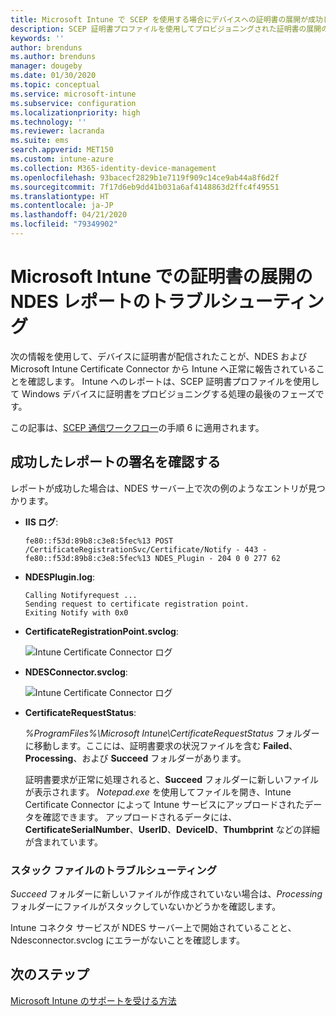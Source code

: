 ```yaml
---
title: Microsoft Intune で SCEP を使用する場合にデバイスへの証明書の展開が成功したというレポートのトラブルシューティング | Microsoft Docs
description: SCEP 証明書プロファイルを使用してプロビジョニングされた証明書の展開の成功に関する NDES およびコネクタから Intune へのレポートのトラブルシューティングを行います。
keywords: ''
author: brenduns
ms.author: brenduns
manager: dougeby
ms.date: 01/30/2020
ms.topic: conceptual
ms.service: microsoft-intune
ms.subservice: configuration
ms.localizationpriority: high
ms.technology: ''
ms.reviewer: lacranda
ms.suite: ems
search.appverid: MET150
ms.custom: intune-azure
ms.collection: M365-identity-device-management
ms.openlocfilehash: 93bacecf2829b1e7119f909c14ce9ab44a8f6d2f
ms.sourcegitcommit: 7f17d6eb9dd41b031a6af4148863d2ffc4f49551
ms.translationtype: HT
ms.contentlocale: ja-JP
ms.lasthandoff: 04/21/2020
ms.locfileid: "79349902"
---
```

# <a name="troubleshoot-ndes-reporting-of-certificate-deployments-in-microsoft-intune"></a>Microsoft Intune での証明書の展開の NDES レポートのトラブルシューティング

次の情報を使用して、デバイスに証明書が配信されたことが、NDES および Microsoft Intune Certificate Connector から Intune へ正常に報告されていることを確認します。 Intune へのレポートは、SCEP 証明書プロファイルを使用して Windows デバイスに証明書をプロビジョニングする処理の最後のフェーズです。

この記事は、[SCEP 通信ワークフロー](troubleshoot-scep-certificate-profiles.md)の手順 6 に適用されます。

## <a name="review-for-signs-of-successful-reporting"></a>成功したレポートの署名を確認する

レポートが成功した場合は、NDES サーバー上で次の例のようなエントリが見つかります。

- **IIS ログ**:

  `fe80::f53d:89b8:c3e8:5fec%13 POST /CertificateRegistrationSvc/Certificate/Notify - 443 - fe80::f53d:89b8:c3e8:5fec%13 NDES_Plugin - 204 0 0 277 62`

- **NDESPlugin.log**:

  ```
  Calling Notifyrequest ...
  Sending request to certificate registration point.
  Exiting Notify with 0x0
  ```

- **CertificateRegistrationPoint.svclog**:

  ![Intune Certificate Connector ログ](../protect/media/troubleshoot-scep-certificate-reporting/certificate-registration-point-log.png)

- **NDESConnector.svclog**:

  ![Intune Certificate Connector ログ](../protect/media/troubleshoot-scep-certificate-reporting/ndesconnector-log.png)

- **CertificateRequestStatus**:

  *%ProgramFiles%\Microsoft Intune\CertificateRequestStatus* フォルダーに移動します。ここには、証明書要求の状況ファイルを含む **Failed**、**Processing**、および **Succeed** フォルダーがあります。

  証明書要求が正常に処理されると、**Succeed** フォルダーに新しいファイルが表示されます。 *Notepad.exe* を使用してファイルを開き、Intune Certificate Connector によって Intune サービスにアップロードされたデータを確認できます。 アップロードされるデータには、**CertificateSerialNumber**、**UserID**、**DeviceID**、**Thumbprint** などの詳細が含まれています。

### <a name="troubleshoot-stuck-files"></a>スタック ファイルのトラブルシューティング

*Succeed* フォルダーに新しいファイルが作成されていない場合は、*Processing* フォルダーにファイルがスタックしていないかどうかを確認します。

Intune コネクタ サービスが NDES サーバー上で開始されていることと、Ndesconnector.svclog にエラーがないことを確認します。

## <a name="next-steps"></a>次のステップ

[Microsoft Intune のサポートを受ける方法](../fundamentals/get-support.md)
